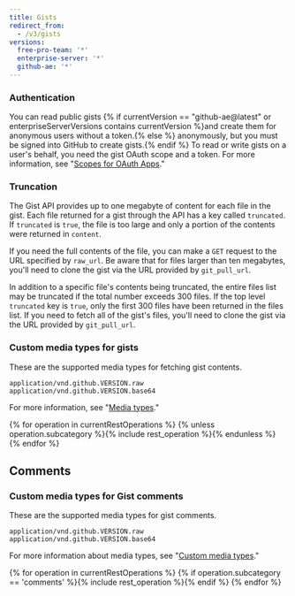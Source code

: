 ```yaml
---
title: Gists
redirect_from:
  - /v3/gists
versions:
  free-pro-team: '*'
  enterprise-server: '*'
  github-ae: '*'
---
```


### Authentication

You can read public gists {% if currentVersion == "github-ae@latest" or enterpriseServerVersions contains currentVersion %}and create them for anonymous users without a token.{% else %} anonymously, but you must be signed into GitHub to create gists.{% endif %} To read or write gists on a user's behalf, you need the gist OAuth scope and a token. For more information, see "[Scopes for OAuth Apps](/developers/apps/scopes-for-oauth-apps)."

<!-- When an OAuth client does not have the gists scope, the API will return a 404 "Not Found" response regardless of the validity of the credentials. The API will return a 401 "Bad credentials" response if the gists scope was given to the application but the credentials are invalid. -->

### Truncation

The Gist API provides up to one megabyte of content for each file in the gist. Each file returned for a gist through the API has a key called `truncated`. If `truncated` is `true`, the file is too large and only a portion of the contents were returned in `content`.

If you need the full contents of the file, you can make a `GET` request to the URL specified by `raw_url`. Be aware that for files larger than ten megabytes, you'll need to clone the gist via the URL provided by `git_pull_url`.

In addition to a specific file's contents being truncated, the entire files list may be truncated if the total number exceeds 300 files. If the top level `truncated` key is `true`, only the first 300 files have been returned in the files list. If you need to fetch all of the gist's files, you'll need to clone the gist via the URL provided by `git_pull_url`.

### Custom media types for gists

These are the supported media types for fetching gist contents.

    application/vnd.github.VERSION.raw
    application/vnd.github.VERSION.base64

For more information, see "[Media types](/rest/overview/media-types)."

{% for operation in currentRestOperations %}
  {% unless operation.subcategory %}{% include rest_operation %}{% endunless %}
{% endfor %}

## Comments

### Custom media types for Gist comments

These are the supported media types for gist comments.

    application/vnd.github.VERSION.raw
    application/vnd.github.VERSION.base64

For more information about media types, see "[Custom media types](/rest/overview/media-types)."

{% for operation in currentRestOperations %}
  {% if operation.subcategory == 'comments' %}{% include rest_operation %}{% endif %}
{% endfor %}
